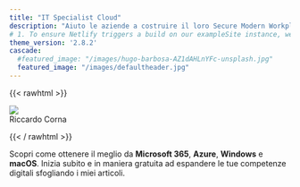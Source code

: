 ```yaml
---
title: "IT Specialist Cloud"
description: "Aiuto le aziende a costruire il loro Secure Modern Workplace"
# 1. To ensure Netlify triggers a build on our exampleSite instance, we need to change a file in the exampleSite directory.
theme_version: '2.8.2'
cascade:
  #featured_image: "/images/hugo-barbosa-AZ1dAHLnYFc-unsplash.jpg"
  featured_image: "/images/defaultheader.jpg"
---
```

{{< rawhtml >}}
  <p class="b tc"><a href="https://mvp.microsoft.com/en-us/PublicProfile/5005093" target="_blank"><img src="/images/MVP_Badge_Horizontal_Secondary_Black_RGB.jpg"></a><br />Riccardo Corna</p>
{{< / rawhtml >}}

Scopri come ottenere il meglio da **Microsoft 365**, **Azure**, **Windows** e **macOS**. Inizia subito e in maniera gratuita ad espandere le tue competenze digitali sfogliando i miei articoli.